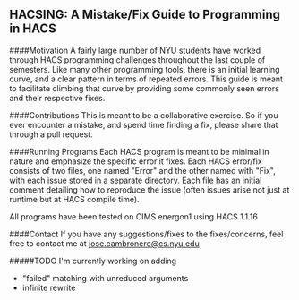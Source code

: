 ## HACSING: A Mistake/Fix Guide to Programming in HACS  

####Motivation
A fairly large number of NYU students have worked through HACS programming challenges
throughout the last couple of semesters. Like many other programming tools, there
is an initial learning curve, and a clear pattern in terms of repeated errors.
This guide is meant to facilitate climbing that curve by providing some commonly
seen errors and their respective fixes.


####Contributions
This is meant to be a collaborative exercise. So if you ever encounter a mistake,
and spend time finding a fix, please share that through a pull request.


####Running Programs
Each HACS program is meant to be minimal in nature and emphasize the specific error
it fixes. Each HACS error/fix consists of two files, one named "Error"
and the other named with "Fix", with each issue stored in a separate directory.
Each file has an initial comment detailing
how to reproduce the issue (often issues arise not just at runtime but at HACS
compile time).

All programs have been tested on CIMS energon1 using HACS 1.1.16

####Contact
If you have any suggestions/fixes to the fixes/concerns, feel free to contact me
at jose.cambronero@cs.nyu.edu

#####TODO
I'm currently working on adding
* "failed" matching with unreduced arguments
* infinite rewrite 
